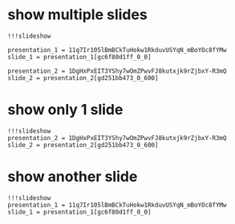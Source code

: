 # show multiple slides

```
!!!slideshow

presentation_1 = 11q7Ir105lBmBCkTuHokw1RkduvUSYqN_mBoYOc8fYMw
slide_1 = presentation_1[gc6f80d1ff_0_0]

presentation_2 = 1DgHxPxEIT3YShy7wOmZPwvFJ8kutxjk9rZjbxY-R3mQ
slide_2 = presentation_2[gd251bb473_0_600]
```

# show only 1 slide

```
!!!slideshow
presentation_2 = 1DgHxPxEIT3YShy7wOmZPwvFJ8kutxjk9rZjbxY-R3mQ
slide_2 = presentation_2[gd251bb473_0_600]
```

# show another slide

```
!!!slideshow
presentation_1 = 11q7Ir105lBmBCkTuHokw1RkduvUSYqN_mBoYOc8fYMw
slide_1 = presentation_1[gc6f80d1ff_0_0]
```
